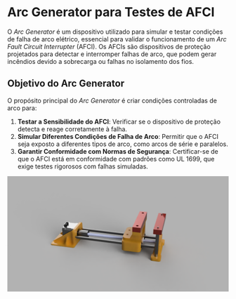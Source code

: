 # Arc Generator para Testes de AFCI

O *Arc Generator* é um dispositivo utilizado para simular e testar condições de falha de arco elétrico, essencial para validar o funcionamento de um *Arc Fault Circuit Interrupter* (AFCI). Os AFCIs são dispositivos de proteção projetados para detectar e interromper falhas de arco, que podem gerar incêndios devido a sobrecarga ou falhas no isolamento dos fios.

## Objetivo do Arc Generator

O propósito principal do *Arc Generator* é criar condições controladas de arco para:

1. **Testar a Sensibilidade do AFCI**: Verificar se o dispositivo de proteção detecta e reage corretamente à falha.
2. **Simular Diferentes Condições de Falha de Arco**: Permitir que o AFCI seja exposto a diferentes tipos de arco, como arcos de série e paralelos.
3. **Garantir Conformidade com Normas de Segurança**: Certificar-se de que o AFCI está em conformidade com padrões como UL 1699, que exige testes rigorosos com falhas simuladas.

![Arc Generator para Testes de AFCI](3D_Model/3D_Model.png)
